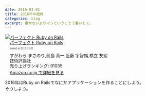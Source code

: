 ```yaml
---
date: 2016-01-01
title: 2016年の抱負
categories: blog
excerpt: 書かないよりマシということで書いとく。
---
```


<div class="azlink-box"><div class="azlink-image" style="float:left"><a href="http://www.amazon.co.jp/exec/obidos/ASIN/4774165166//" name="azlinklink" target="_blank"><img src="http://ecx.images-amazon.com/images/I/51gar5P8bEL._SL160_.jpg" alt="パーフェクト Ruby on Rails" style="border:none" /></a></div><div class="azlink-info" style="float:left;margin-left:15px;line-height:120%"><div class="azlink-name" style="margin-bottom:10px;line-height:120%"><a href="http://www.amazon.co.jp/exec/obidos/ASIN/4774165166//" name="azlinklink" target="_blank">パーフェクト Ruby on Rails</a><div class="azlink-powered-date" style="font-size:7pt;margin-top:5px;font-family:verdana;line-height:120%">posted at 2016.01.01</div></div><div class="azlink-detail">すがわら まさのり,前島 真一,近藤 宇智朗,橋立 友宏<br />技術評論社<br />売り上げランキング: 91035<br /></div><div class="azlink-link" style="margin-top:5px"><a href="http://www.amazon.co.jp/exec/obidos/ASIN/4774165166//" target="_blank">Amazon.co.jp で詳細を見る</a></div></div><div class="azlink-footer" style="clear:left"></div></div>

2016年はRuby on Railsでなにかアプリケーションを作ることにしよう。  
そうしよう。
